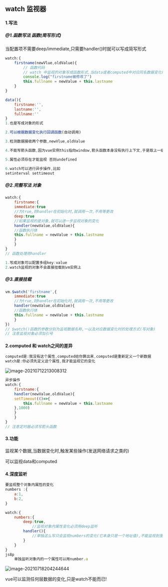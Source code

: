 ## watch 监视器

#### 1.写法

##### @1.函数写法 函数(简写形式)

当配置项不需要deep/immediate,只需要handler()时就可以写成简写形式

```javascript
watch:{
	firstname(newVlue,oldValue){
		// 函数代码
        // watch 中监视的对象写成函数形式,当data或者computed中对应同名数据变化时,就调用这个函数
        console.log("firstname被修改了")
        this.fullname = newValue + this.lastname
	}
}

data(){
	firstname:'',
    lastname:'',
    fullname:''
}
1.也是写成对象的形式

2.可以根据数据变化执行回调函数(自动调用)

3.检测数据接收两个参数,newVlue,oldValue

4.不能写箭头函数,因为vue实例this指向window,箭头函数本身没有执行上下文,于是取上一级也就是vue实例的执行上下文中的this作为它的this,就指向了Windows对象

5.属性必须存在才能监视 否则undefined

6.watch可以进行异步操作,比如
setinterval settimeout
```

##### @2.完整写法 对象

```javascript
watch:{
	firstname:{
    immediate:true
    //为true,则handler在初始化时,就调用一次,不用等更改
    deep:true
    //如果监视的是对象,就可以进一步监视对象的变化
	handler(newValue,oldValue){
	//函数执行体
	this.fullname = newValue + this.lastname
	}
	}
}
// 函数处理用handler

1.写成对象可以配置多组key:value
2.watch监视的对象不会直接挂载到vm实例上
```

##### @3.直接挂载

```javascript
vm.$watch('firstname',{
    immediate:true
    //为true,则handler在初始化时,就调用一次,不用等更改
	handler(newValue,oldValue){
	//函数执行体
	this.fullname = newValue + this.lastname
	}
})
// $watch()函数的参数分别为监视数据名称,一以及对应数据变化时的处理方式(写对象)
// 注意监视对象必须加引号
```

#### 2.computed 和 watch之间的差异

```javascript
computed是:我没有这个属性,computed给你算出来,computed是重新定义一个新数据
watch是:你必须先定义这个属性,我才能监视它的变化
```

![image-20210712213008312](C:\Users\inui\AppData\Roaming\Typora\typora-user-images\image-20210712213008312.png)

```javascript
异步操作
watch:{
	firstname:{
	handler(newValue,oldValue){
	setTimeout(()=>{
		this.fullname = newValue + this.lastname
	},1000)
	}
	}
}
// 注意定时器必须写箭头函数
```

#### 3.功能

监视某个数据,当数据变化时,触发某些操作(发送网络请求之类的)

可以监视data和computed

#### 4.深度监听

```javascript
要监视整个对象内属性的变化
numbers :{
	a:1,
	b:2,
}

watch:{
	numbers:{
        deep:true,
        	//监视对象内属性变化必须用deep监听
		handler(){
			//单独这么写只会监视numbers的变化(它本身只是一个地址值),不能监视到里面属性变化
		}
	}
}
js8p
    单独监听对象内的一个属性可以用number.a
```

![image-20210718204244644](C:\Users\inui\AppData\Roaming\Typora\typora-user-images\image-20210718204244644.png)

vue可以监测任何层数据的变化,只是watch不能而已!
